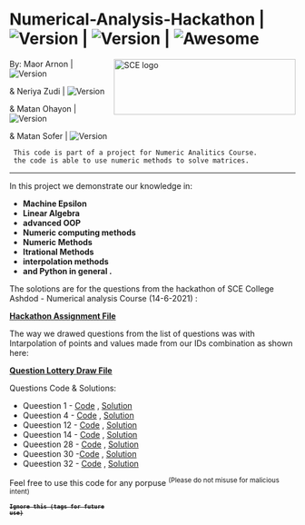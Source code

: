 # Numerical-Analysis-Hackathon | <img src="https://img.shields.io/badge/Version-1.1-green" alt="Version" > |   <img src="https://img.shields.io/badge/Downloads-0-lightgreen" alt="Version" > | ![Awesome](https://cdn.rawgit.com/sindresorhus/awesome/d7305f38d29fed78fa85652e3a63e154dd8e8829/media/badge.svg)

<img src="https://upload.wikimedia.org/wikipedia/he/4/44/SCE_logo.png" align="right"
     alt="SCE logo" width="320" height="98">


 By: Maor Arnon | <img src="https://img.shields.io/badge/Maor-Programmer-green" alt="Version" > 
 
 & Neriya Zudi | <img src="https://img.shields.io/badge/Neria-Programmer-blue" alt="Version" >
 
 &  Matan Ohayon | <img src="https://img.shields.io/badge/Matan-Programmer-green" alt="Version" >
 
 &  Matan Sofer | <img src="https://img.shields.io/badge/Matan-Programmer-blue" alt="Version" >
 



     This code is part of a project for Numeric Analitics Course.
     the code is able to use numeric methods to solve matrices.
     
     
   <hr>
   
   In this project we demonstrate our knowledge in:
   * **Machine Epsilon** 
   * **Linear Algebra** 
   * **advanced OOP** 
   * **Numeric computing methods**
   * **Numeric Methods**
   * **Itrational Methods**
   * **interpolation methods**
   * **and Python in general .**
  
  The solotions are for the questions from the hackathon of SCE College Ashdod - Numerical analysis Course (14-6-2021) :
  
  **<a href="https://github.com/Maor-Ar/Numerical-Analysis-Hackathon/blob/main/Final%20Semester%20Hackathon%20All%20of%20The%20Questions.pdf">Hackathon Assignment File</a>**
  
  The way we drawed questions from the list of questions was with Intarpolation of points and values made from our IDs combination as shown here:
  
   **<a href="https://github.com/Maor-Ar/Numerical-Analysis-Hackathon/blob/main/File%201%20QuestionLottery.pdf">Question Lottery Draw File</a>**
   
   Questions Code & Solutions:
   * Queestion 1 - <a href="https://github.com/Maor-Ar/Numerical-Analysis-Hackathon/blob/main/Q1QuestionLottery.py">Code</a> , <a href="https://github.com/Maor-Ar/Numerical-Analysis-Hackathon/blob/main/Numeric%20Analysis%20Answers%26Output%20File2.pdf">Solution</a>
   * Queestion 4 - <a href="https://github.com/Maor-Ar/Numerical-Analysis-Hackathon/blob/main/Q4%20Finding%20Equation%20Roots%20Numerical%20Integration.py">Code</a> , <a href="https://github.com/Maor-Ar/Numerical-Analysis-Hackathon/blob/main/Numeric%20Analysis%20Answers%26Output%20File2.pdf">Solution</a>
   * Queestion 12 - <a href="https://github.com/Maor-Ar/Numerical-Analysis-Hackathon/blob/main/Q12%20Finding%20Equation%20Roots%20Numerical%20Integration.py">Code</a> , <a href="https://github.com/Maor-Ar/Numerical-Analysis-Hackathon/blob/main/Numeric%20Analysis%20Answers%26Output%20File2.pdf">Solution</a>
   * Queestion 14 - <a href="https://github.com/Maor-Ar/Numerical-Analysis-Hackathon/blob/main/Q14%20Finding%20Equation%20Roots%20Numerical%20Integration.py">Code</a> , <a href="https://github.com/Maor-Ar/Numerical-Analysis-Hackathon/blob/main/Numeric%20Analysis%20Answers%26Output%20File2.pdf">Solution</a>
   * Queestion 28 - <a href="https://github.com/Maor-Ar/Numerical-Analysis-Hackathon/blob/main/Q28%20Systems%20of%20Linear%20Equations.py">Code</a> , <a href="https://github.com/Maor-Ar/Numerical-Analysis-Hackathon/blob/main/Numeric%20Analysis%20Answers%26Output%20File2.pdf">Solution</a>
   * Queestion 30 -<a href="https://github.com/Maor-Ar/Numerical-Analysis-Hackathon/blob/main/Q30%20Systems%20of%20Linear%20Equations.py">Code</a> , <a href="https://github.com/Maor-Ar/Numerical-Analysis-Hackathon/blob/main/Numeric%20Analysis%20Answers%26Output%20File2.pdf">Solution</a>
   * Queestion 32 - <a href="https://github.com/Maor-Ar/Numerical-Analysis-Hackathon/blob/main/Q32%20Interpolation%20and%20Extrapolation.py">Code</a> , <a href="https://github.com/Maor-Ar/Numerical-Analysis-Hackathon/blob/main/Numeric%20Analysis%20Answers%26Output%20File2.pdf">Solution</a>
  
  
  

Feel free to use this code for any porpuse <sup> (Please do not misuse for malicious intent) </sub>



 


<code><strong><sup><strike>Ignore this (tags for future use)</strike></sup></strong></code>
